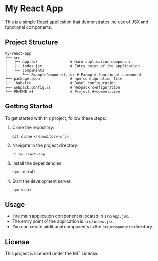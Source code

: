 # My React App

This is a simple React application that demonstrates the use of JSX and functional components.

## Project Structure

```
my-react-app
├── src
│   ├── App.jsx               # Main application component
│   ├── index.jsx             # Entry point of the application
│   └── components
│       └── ExampleComponent.jsx # Example functional component
├── package.json              # npm configuration file
├── .babelrc                  # Babel configuration
├── webpack.config.js         # Webpack configuration
└── README.md                 # Project documentation
```

## Getting Started

To get started with this project, follow these steps:

1. Clone the repository:
   ```
   git clone <repository-url>
   ```

2. Navigate to the project directory:
   ```
   cd my-react-app
   ```

3. Install the dependencies:
   ```
   npm install
   ```

4. Start the development server:
   ```
   npm start
   ```

## Usage

- The main application component is located in `src/App.jsx`.
- The entry point of the application is `src/index.jsx`.
- You can create additional components in the `src/components` directory.

## License

This project is licensed under the MIT License.